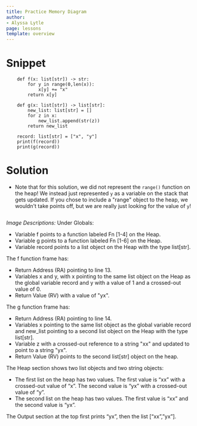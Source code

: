 ```yaml
---
title: Practice Memory Diagram
author:
- Alyssa Lytle
page: lessons
template: overview
---
```


# Snippet

```
    def f(x: list[str]) -> str:
        for y in range(0,len(x)):
            x[y] += "x"
        return x[y]

    def g(x: list[str]) -> list[str]:
        new_list: list[str] = []
        for z in x:
            new_list.append(str(z))
        return new_list

    record: list[str] = ["x", "y"]
    print(f(record))
    print(g(record))
```

# Solution


* Note that for this solution, we did not represent the `range()` function on the heap! We instead just represented `y` as a variable on the stack that gets updated. If you chose to include a "range" object to the heap, we wouldn't take points off, but we are really just looking for the value of `y`!

<img class="img-fluid" src="/static/assets/f23/lists00-sol.png" alt=""  />

*Image Descriptions:*
Under Globals:
* Variable f points to a function labeled Fn [1-4] on the Heap.
* Variable g points to a function labeled Fn [1-6] on the Heap.
* Variable record points to a list object on the Heap with the type list[str].

The f function frame has:
* Return Address (RA) pointing to line 13.
* Variables x and y, with x pointing to the same list object on the Heap as the global variable record and y with a value of 1 and a crossed-out value of 0.
* Return Value (RV) with a value of "yx".

The g function frame has:
* Return Address (RA) pointing to line 14.
* Variables x pointing to the same list object as the global variable record and new_list pointing to a second list object on the Heap with the type list[str].
* Variable z with a crossed-out reference to a string "xx" and updated to point to a string "yx".
* Return Value (RV) points to the second list[str] object on the heap.

The Heap section shows two list objects and two string objects:
* The first list on the heap has two values. The first value is “xx” with a crossed-out value of “x”. The second value is “yx” with a crossed-out value of “y”.
* The second list on the heap has two values. The first value is “xx” and the second value is “yx”.

The Output section at the top first prints “yx”, then the list [“xx”,”yx”].
